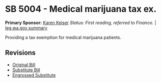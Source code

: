# SB 5004 - Medical marijuana tax ex.
**Primary Sponsor:** [Karen Keiser](/person/leg/karen.keiser.md)
*Status: First reading, referred to Finance.* | [leg.wa.gov summary](https://app.leg.wa.gov/billsummary?BillNumber=5004&Year=2021)

Providing a tax exemption for medical marijuana patients.

## Revisions
* [Original Bill](1/)
* [Substitute Bill](S/)
* [Engrossed Substitute](S.E/)
